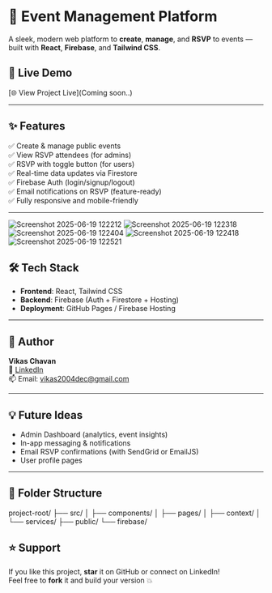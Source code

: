 # 🎉 Event Management Platform

A sleek, modern web platform to **create**, **manage**, and **RSVP** to events — built with **React**, **Firebase**, and **Tailwind CSS**.

## 🚀 Live Demo
[🌐 View Project Live](Coming soon..)  

---

## ✨ Features

✅ Create & manage public events  
✅ View RSVP attendees (for admins)  
✅ RSVP with toggle button (for users)  
✅ Real-time data updates via Firestore  
✅ Firebase Auth (login/signup/logout)  
✅ Email notifications on RSVP (feature-ready)  
✅ Fully responsive and mobile-friendly  

---
![Screenshot 2025-06-19 122212](https://github.com/user-attachments/assets/9578e661-1ddc-4f1c-8cf6-0c11bd37fa4c)
![Screenshot 2025-06-19 122318](https://github.com/user-attachments/assets/2bc17f53-37d8-436c-8ef4-5f28fdf3c7ee)
![Screenshot 2025-06-19 122404](https://github.com/user-attachments/assets/7c7d1d91-5ff6-4d91-b7e2-c11c3f982da9)
![Screenshot 2025-06-19 122418](https://github.com/user-attachments/assets/0f1c03d5-cca6-4bc1-8946-46a85466eb90)
![Screenshot 2025-06-19 122521](https://github.com/user-attachments/assets/becf71e5-ce0c-4515-bb47-463537aeb43e)


## 🛠️ Tech Stack

- **Frontend**: React, Tailwind CSS  
- **Backend**: Firebase (Auth + Firestore + Hosting)  
- **Deployment**: GitHub Pages / Firebase Hosting  

---


## 👤 Author

**Vikas Chavan**  
🔗 [LinkedIn](https://www.linkedin.com/in/vikas-chavan-55b1b8365/)  
📫 Email: vikas2004dec@gmail.com

---

## 💡 Future Ideas

- Admin Dashboard (analytics, event insights)  
- In-app messaging & notifications  
- Email RSVP confirmations (with SendGrid or EmailJS)  
- User profile pages

---

## 📂 Folder Structure
project-root/
├── src/
│ ├── components/
│ ├── pages/
│ ├── context/
│ └── services/
├── public/
└── firebase/

## ⭐ Support

If you like this project, **star** it on GitHub or connect on LinkedIn!  
Feel free to **fork** it and build your version 💥
